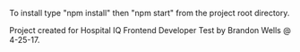 To install type "npm install" then "npm start" from the project root directory.


Project created for Hospital IQ Frontend Developer Test by Brandon Wells @ 4-25-17.
